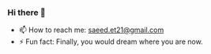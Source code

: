 ### Hi there 👋


- 📫 How to reach me: saeed.et21@gmail.com
- ⚡ Fun fact: Finally, you would dream where you are now.



